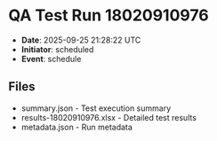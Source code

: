 # QA Test Run 18020910976

- **Date**: 2025-09-25 21:28:22 UTC
- **Initiator**: scheduled
- **Event**: schedule

## Files
- summary.json - Test execution summary
- results-18020910976.xlsx - Detailed test results
- metadata.json - Run metadata
